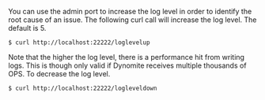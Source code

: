 You can use the admin port to increase the log level in order to identify the root cause of an issue. The following curl call will increase the log level. The default is 5. 

    $ curl http://localhost:22222/loglevelup

Note that the higher the log level, there is a performance hit from writing logs. This is though only valid if Dynomite receives multiple thousands of OPS. To decrease the log level.

    $ curl http://localhost:22222/logleveldown




